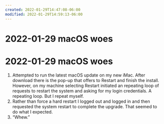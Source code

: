 ```yaml
---
created: 2022-01-29T14:47:08-06:00
modified: 2022-01-29T14:59:13-06:00
---
```


# 2022-01-29 macOS woes

# 2022-01-29 macOS woes

1. Attempted to run the latest macOS update on my new iMac. After download there is the pop-up that offers to Restart and finish the install. However, on my machine selecting Restart initiated an repeating loop of requests to restart the system and asking for my login credentials. A repeating loop. But I repeat myself.
2. Rather than force a hard restart I logged out and logged in and then requested the system restart to complete the upgrade. That seemed to do what I expected.
3. “Whew.”
